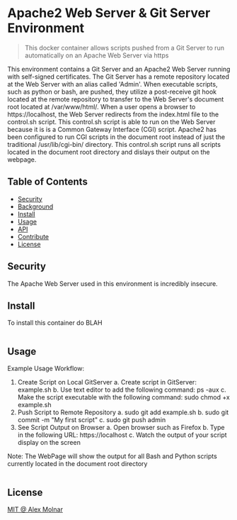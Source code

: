 # Apache2 Web Server & Git Server Environment

> This docker container allows scripts pushed from a Git Server to run automatically on an Apache Web Server via https

This environment contains a Git Server and an Apache2 Web Server running with self-signed certificates. The Git Server has a remote repository located at the Web Server with an alias called 'Admin'. When executable scripts, such as python or bash, are pushed, they utilize a post-receive git hook located at the remote repository to transfer to the Web Server's document root located at /var/www/html/. When a user opens a browser to https://localhost, the Web Server redirects from the index.html file to the control.sh script. This control.sh script is able to run on the Web Server because it is is a Common Gateway Interface (CGI) script. Apache2 has been configured to run CGI scripts in the document root instead of just the traditional /usr/lib/cgi-bin/ directory. This control.sh script runs all scripts located in the document root directory and dislays their output on the webpage.

## Table of Contents

- [Security](#security)
- [Background](#background)
- [Install](#install)
- [Usage](#usage)
- [API](#api)
- [Contribute](#contribute)
- [License](#license)

## Security

The Apache Web Server used in this environment is incredibly insecure.


## Install

To install this container do BLAH

```
```
## Usage

Example Usage Workflow:

1. Create Script on Local GitServer
a. Create script in GitServer: example.sh
b. Use text editor to add the following command: ps -aux
c. Make the script executable with the following command: sudo chmod +x example.sh
2. Push Script to Remote Repository
a. sudo git add example.sh
b. sudo git commit -m "My first script"
c. sudo git push admin
3. See Script Output on Browser
a. Open browser such as Firefox
b. Type in the following URL: https://localhost
c. Watch the output of your script display on the screen
    
Note: The WebPage will show the output for all Bash and Python scripts currently located in the document root directory

```
```
## License

[MIT @ Alex Molnar](LICENSE)
